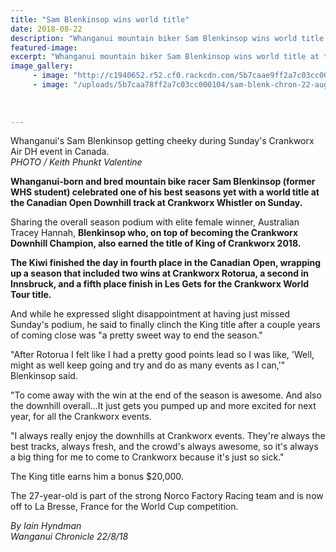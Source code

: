 ```yaml
---
title: "Sam Blenkinsop wins world title"
date: 2018-08-22
description: "Whanganui mountain biker Sam Blenkinsop wins world title at the Canadian Open Downhill track..."
featured-image: 
excerpt: "Whanganui mountain biker Sam Blenkinsop wins world title at the Canadian Open Downhill track."
image_gallery:
	 - image: "http://c1940652.r52.cf0.rackcdn.com/5b7caae9ff2a7c03cc000108/sam-blenk-chron-22-aug-front-page.gif"
	 - image: "/uploads/5b7caa78ff2a7c03cc000104/sam-blenk-chron-22-aug-chatting.PNG"
	
	
	
---
```


<p><span>Whanganui's Sam Blenkinsop getting cheeky during Sunday's Crankworx Air DH event in Canada. <br /><em>PHOTO / Keith Phunkt Valentine</em></span></p>
<p class="element element-paragraph"><strong>Whanganui-born and bred mountain bike racer Sam Blenkinsop (former WHS student) celebrated one of his best seasons yet with a world title at the Canadian Open Downhill track at Crankworx Whistler on Sunday.</strong></p>
<p class="element element-paragraph">Sharing the overall season podium with elite female winner, Australian Tracey Hannah, <strong>Blenkinsop who, on top of becoming the Crankworx Downhill Champion, also earned the title of King of Crankworx 2018.</strong></p>
<p class="element element-paragraph"><strong>The Kiwi finished the day in fourth place in the Canadian Open, wrapping up a season that included two wins at Crankworx Rotorua, a second in Innsbruck, and a fifth place finish in Les Gets for the Crankworx World Tour title.</strong></p>
<p class="element element-paragraph">And while he expressed slight disappointment at having just missed Sunday's podium, he said to finally clinch the King title after a couple years of coming close was "a pretty sweet way to end the season."</p>
<p class="element element-paragraph">"After Rotorua I felt like I had a pretty good points lead so I was like, 'Well, might as well keep going and try and do as many events as I can,'" Blenkinsop said.</p>
<p class="element element-paragraph">"To come away with the win at the end of the season is awesome. And also the downhill overall&hellip;It just gets you pumped up and more excited for next year, for all the Crankworx events.</p>
<p class="element element-paragraph">"I always really enjoy the downhills at Crankworx events. They're always the best tracks, always fresh, and the crowd's always awesome, so it's always a big thing for me to come to Crankworx because it's just so sick."</p>
<p class="element element-paragraph">The King title earns him a bonus $20,000.</p>
<p class="element element-paragraph">The 27-year-old is part of the strong Norco Factory Racing team and is now off to La Bresse, France for the World Cup competition.</p>
<p><em>By Iain Hyndman<br />Wanganui Chronicle 22/8/18</em></p>

